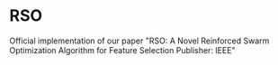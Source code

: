 # RSO
Official implementation of our paper "RSO: A Novel Reinforced Swarm Optimization Algorithm for Feature Selection Publisher: IEEE"
